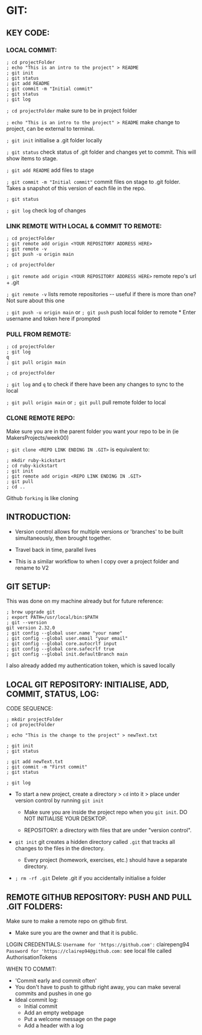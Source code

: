 # GIT:

## KEY CODE:

### LOCAL COMMIT:
```
; cd projectFolder
; echo "This is an intro to the project" > README
; git init
; git status
; git add README
; git commit -m "Initial commit"
; git status
; git log
```

`; cd projectFolder` make sure to be in project folder

`; echo "This is an intro to the project" > README` make change to project, can be external to terminal.

`; git init` initialise a .git folder locally

`; git status` check status of .git folder and changes yet to commit. This will show items to stage.

`; git add README` add files to stage

`; git commit -m "Initial commit"` commit files on stage to .git folder. Takes a snapshot of this version of each file in the repo.

`; git status`

`; git log` check log of changes



### LINK REMOTE WITH LOCAL & COMMIT TO REMOTE:
```
; cd projectFolder
; git remote add origin <YOUR REPOSITORY ADDRESS HERE>
; git remote -v
; git push -u origin main
```

`; cd projectFolder`

`; git remote add origin <YOUR REPOSITORY ADDRESS HERE>` remote repo's url + .git

`; git remote -v` lists remote repositories -- useful if there is more than one? Not sure about this one

`; git push -u origin main` or `; git push` push local folder to remote
    * Enter username and token here if prompted


### PULL FROM REMOTE:
```
; cd projectFolder
; git log
q
; git pull origin main
```

`; cd projectFolder`

`; git log` and `q` to check if there have been any changes to sync to the local

`; git pull origin main` or `; git pull` pull remote folder to local




### CLONE REMOTE REPO:
Make sure you are in the parent folder you want your repo to be in (ie MakersProjects/week00)

`; git clone <REPO LINK ENDING IN .GIT>` is equivalent to:

```
; mkdir ruby-kickstart
; cd ruby-kickstart
; git init
; git remote add origin <REPO LINK ENDING IN .GIT>
; git pull
; cd ..
```
Github `forking` is like cloning



## INTRODUCTION:

* Version control allows for multiple versions or 'branches' to be built simultaneously, then brought together.

* Travel back in time, parallel lives

* This is a similar workflow to when I copy over a project folder and rename to V2


## GIT SETUP:

This was done on my machine already but for future reference:
```
; brew upgrade git
; export PATH=/usr/local/bin:$PATH
; git --version
git version 2.32.0
; git config --global user.name "your name"
; git config --global user.email "your email"
; git config --global core.autocrlf input
; git config --global core.safecrlf true
; git config --global init.defaultBranch main
```
I also already added my authentication token, which is saved locally


## LOCAL GIT REPOSITORY: INITIALISE, ADD, COMMIT, STATUS, LOG:

CODE SEQUENCE:
```
; mkdir projectFolder
; cd projectFolder

; echo "This is the change to the project" > newText.txt

; git init
; git status

; git add newText.txt
; git commit -m "First commit"
; git status

; git log
```

* To start a new project, create a directory > `cd` into it > place under version control by running `git init`

  * Make sure you are inside the project repo when you `git init`. DO NOT INITIALISE YOUR DESKTOP.

  * REPOSITORY: a directory with files that are under "version control".


* `git init` git creates a hidden directory called `.git` that tracks all changes to the files in the directory.

  * Every project (homework, exercises, etc.) should have a separate directory.

* `; rm -rf .git` Delete .git if you accidentally initialise a folder


## REMOTE GITHUB REPOSITORY: PUSH AND PULL .GIT FOLDERS:
Make sure to make a remote repo on github first.

* Make sure you are the owner and that it is public.


LOGIN CREDENTIALS:
`Username for 'https://github.com':` clairepeng94
`Password for 'https://clairep94@github.com:` <my authorisation token> see local file called AuthorisationTokens


WHEN TO COMMIT:

* 'Commit early and commit often'
* You don't have to push to github right away, you can make several commits and pushes in one go
* Ideal commit log:
  * Initial commit
  * Add an empty webpage
  * Put a welcome message on the page
  * Add a header with a log
